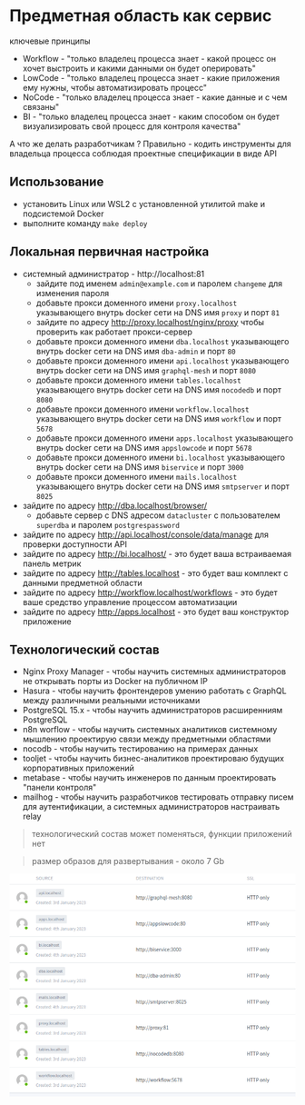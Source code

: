 # Предметная область как сервис

ключевые принципы 

* Workflow - "только владелец процесса знает - какой процесс он хочет выстроить и какими данными он будет оперировать"
* LowCode - "только владелец процесса знает - какие приложения ему нужны, чтобы автоматизировать процесс"
* NoCode - "только владелец процесса знает - какие данные и с чем связаны"
* BI - "только владелец процесса знает - каким способом он будет визуализировать свой процесс для контроля качества"

А что же делать разработчикам ? Правильно - кодить инструменты для владельца процесса соблюдая проектные спецификации в виде API

## Использование

* установить Linux или WSL2 c установленной утилитой make и подсистемой Docker
* выполните команду `make deploy`

## Локальная первичная настройка

* системный администратор - http://localhost:81
    * зайдите под именем `admin@example.com` и паролем `changeme` для изменения пароля
    * добавьте прокси доменного имени `proxy.localhost` указывающего внутрь docker сети на DNS имя `proxy` и порт `81`
    * зайдите по адресу http://proxy.localhost/nginx/proxy чтобы проверить как работает прокси-сервер
    * добавьте прокси доменного имени `dba.localhost` указывающего внутрь docker сети на DNS имя `dba-admin` и порт `80`
    * добавьте прокси доменного имени `api.localhost` указывающего внутрь docker сети на DNS имя `graphql-mesh` и порт `8080`
    * добавьте прокси доменного имени `tables.localhost` указывающего внутрь docker сети на DNS имя `nocodedb` и порт `8080`
    * добавьте прокси доменного имени `workflow.localhost` указывающего внутрь docker сети на DNS имя `workflow` и порт `5678`
    * добавьте прокси доменного имени `apps.localhost` указывающего внутрь docker сети на DNS имя `appslowcode` и порт `5678`
    * добавьте прокси доменного имени `bi.localhost` указывающего внутрь docker сети на DNS имя `biservice` и порт `3000`
    * добавьте прокси доменного имени `mails.localhost` указывающего внутрь docker сети на DNS имя `smtpserver` и порт `8025`
* зайдите по адресу http://dba.localhost/browser/
    * добавьте сервер с DNS адресом `datacluster` с пользователем `superdba` и паролем `postgrespassword`
* зайдите по адресу http://api.localhost/console/data/manage для проверки доступности API
* зайдите по адресу http://bi.localhost/ - это будет ваша встраиваемая панель метрик
* зайдите по адресу http://tables.localhost - это будет ваш комплект с данными предметной области
* зайдите по адресу http://workflow.localhost/workflows - это будет ваше средство управление процессом автоматизации
* зайдите по адресу http://apps.localhost - это будет ваш конструктор приложение
 
## Технологический состав

* Nginx Proxy Manager - чтобы научить системных администраторов не открывать порты из Docker на публичном IP
* Hasura - чтобы научить фронтендеров умению работать с GraphQL между различными реальными источниками
* PostgreSQL 15.x - чтобы научить администраторов расширенниям PostgreSQL
* n8n worflow - чтобы научить системных аналитиков системному мышлению проектирую связи между предметными областями
* nocodb - чтобы научить тестированию на примерах данных
* tooljet - чтобы научить бизнес-аналитиков проектироваю будущих корпоративных приложений
* metabase - чтобы научить инженеров по данным проектировать "панели контроля"
* mailhog - чтобы научить разработчиков тестировать отправку писем для аутентификации, а системных администраторов настраивать relay

> технологический состав может поменяться, функции приложений нет

> размер образов для развертывания - около 7 Gb

![](docs/images/01-full-proxy.png)
